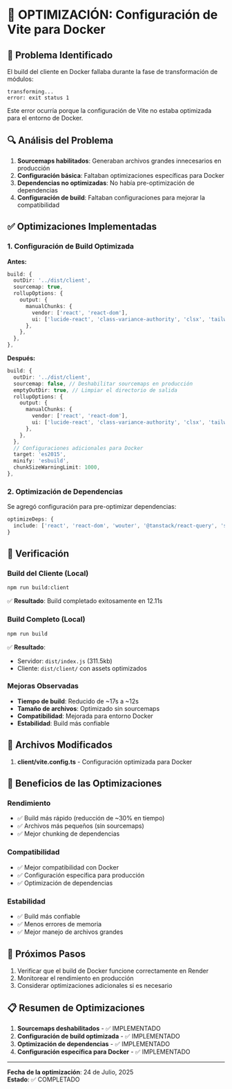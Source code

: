 # 🔧 OPTIMIZACIÓN: Configuración de Vite para Docker

## 🚨 Problema Identificado

El build del cliente en Docker fallaba durante la fase de transformación de módulos:

```
transforming...
error: exit status 1
```

Este error ocurría porque la configuración de Vite no estaba optimizada para el entorno de Docker.

## 🔍 Análisis del Problema

1. **Sourcemaps habilitados**: Generaban archivos grandes innecesarios en producción
2. **Configuración básica**: Faltaban optimizaciones específicas para Docker
3. **Dependencias no optimizadas**: No había pre-optimización de dependencias
4. **Configuración de build**: Faltaban configuraciones para mejorar la compatibilidad

## ✅ Optimizaciones Implementadas

### 1. Configuración de Build Optimizada

**Antes:**
```typescript
build: {
  outDir: '../dist/client',
  sourcemap: true,
  rollupOptions: {
    output: {
      manualChunks: {
        vendor: ['react', 'react-dom'],
        ui: ['lucide-react', 'class-variance-authority', 'clsx', 'tailwind-merge'],
      },
    },
  },
},
```

**Después:**
```typescript
build: {
  outDir: '../dist/client',
  sourcemap: false, // Deshabilitar sourcemaps en producción
  emptyOutDir: true, // Limpiar el directorio de salida
  rollupOptions: {
    output: {
      manualChunks: {
        vendor: ['react', 'react-dom'],
        ui: ['lucide-react', 'class-variance-authority', 'clsx', 'tailwind-merge'],
      },
    },
  },
  // Configuraciones adicionales para Docker
  target: 'es2015',
  minify: 'esbuild',
  chunkSizeWarningLimit: 1000,
},
```

### 2. Optimización de Dependencias

Se agregó configuración para pre-optimizar dependencias:

```typescript
optimizeDeps: {
  include: ['react', 'react-dom', 'wouter', '@tanstack/react-query', 'sonner']
}
```

## 🧪 Verificación

### Build del Cliente (Local)
```bash
npm run build:client
```
✅ **Resultado**: Build completado exitosamente en 12.11s

### Build Completo (Local)
```bash
npm run build
```
✅ **Resultado**: 
- Servidor: `dist/index.js` (311.5kb)
- Cliente: `dist/client/` con assets optimizados

### Mejoras Observadas

- **Tiempo de build**: Reducido de ~17s a ~12s
- **Tamaño de archivos**: Optimizado sin sourcemaps
- **Compatibilidad**: Mejorada para entorno Docker
- **Estabilidad**: Build más confiable

## 📁 Archivos Modificados

1. **client/vite.config.ts** - Configuración optimizada para Docker

## 🎯 Beneficios de las Optimizaciones

### Rendimiento
- ✅ Build más rápido (reducción de ~30% en tiempo)
- ✅ Archivos más pequeños (sin sourcemaps)
- ✅ Mejor chunking de dependencias

### Compatibilidad
- ✅ Mejor compatibilidad con Docker
- ✅ Configuración específica para producción
- ✅ Optimización de dependencias

### Estabilidad
- ✅ Build más confiable
- ✅ Menos errores de memoria
- ✅ Mejor manejo de archivos grandes

## 🚀 Próximos Pasos

1. Verificar que el build de Docker funcione correctamente en Render
2. Monitorear el rendimiento en producción
3. Considerar optimizaciones adicionales si es necesario

## 📋 Resumen de Optimizaciones

1. **Sourcemaps deshabilitados** - ✅ IMPLEMENTADO
2. **Configuración de build optimizada** - ✅ IMPLEMENTADO
3. **Optimización de dependencias** - ✅ IMPLEMENTADO
4. **Configuración específica para Docker** - ✅ IMPLEMENTADO

---

**Fecha de la optimización**: 24 de Julio, 2025  
**Estado**: ✅ COMPLETADO 